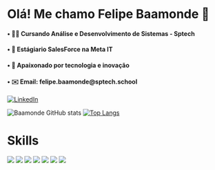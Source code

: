 <h1> Olá! Me chamo Felipe Baamonde 👋 </h1>
<h4>• 👨‍💻 Cursando Análise e Desenvolvimento de Sistemas - Sptech</h4> 
<h4> • 📍 Estágiario SalesForce na Meta IT</h4>
<h4>• 🚀 Apaixonado por tecnologia e inovação</h4> 
<h4>• ✉️ Email: felipe.baamonde@sptech.school</h4> 

[![LinkedIn](https://img.shields.io/badge/LinkedIn-0077B5?style=for-the-badge&logo=linkedin&logoColor=white)](https://www.linkedin.com/in/felipe-baamonde-310002196/)

![Baamonde GitHub stats](https://github-readme-stats.vercel.app/api?username=Felipe-Baamonde&show_icons=true&theme=radical)
[![Top Langs](https://github-readme-stats.vercel.app/api/top-langs/?username=Felipe-Baamonde)](https://github.com/anuraghazra/github-readme-stats)

<h1>Skills</h1>
<div style="display: inline_block">
<img src= "https://img.shields.io/badge/HTML5-E34F26?style=for-the-badge&logo=html5&logoColor=white">
<img src= "https://img.shields.io/badge/CSS3-1572B6?style=for-the-badge&logo=css3&logoColor=white">
<img src= "https://img.shields.io/badge/JavaScript-F7DF1E?style=for-the-badge&logo=javascript&logoColor=black">
<img src= "https://img.shields.io/badge/Java-ED8B00?style=for-the-badge&logo=openjdk&logoColor=white">
<img src= "https://img.shields.io/badge/Node.js-43853D?style=for-the-badge&logo=node.js&logoColor=white">
<img src= "https://img.shields.io/badge/MySQL-005C84?style=for-the-badge&logo=mysql&logoColor=white">
<img src= "https://img.shields.io/badge/Salesforce-00A1E0?style=for-the-badge&logo=Salesforce&logoColor=white">


<div/>
